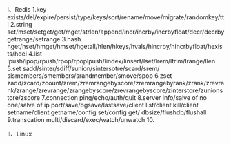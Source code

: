 I、Redis
1.key
exists/del/expire/persist/type/keys/sort/rename/move/migrate/randomkey/ttl
2.string
set/mset/setget/get/mget/strlen/append/incr/incrby/incrbyfloat/decr/decrby   getrange/setrange
3.hash
hget/hset/hmget/hmset/hgetall/hlen/hkeys/hvals/hincrby/hincrbyfloat/hexists/hdel
4.list
lpush/lpop/rpush/rpop/rpoplpush/lindex/linsert/lset/lrem/ltrim/lrange/llen
5.set
sadd/sinter/sdiff/sunion/sintersotre/scard/srem/   sismembers/smembers/srandmember/smove/spop
6.zset
zadd/zcard/zcount/zrem/zremrangebyscore/zremrangebyrank/zrank/zrevrank/zrange/zrevrange/zrangebyscore/zrevrangebyscore/zinterstore/zunionstore/zscore
7.connection
ping/echo/auth/quit
8.server
info/salve of no one/salve of ip port/save/bgsave/lastsave/client list/client kill/client setname/client getname/config set/config get/
dbsize/flushdb/flushall
9.transcation
multi/discard/exec/watch/unwatch
10.

II、Linux